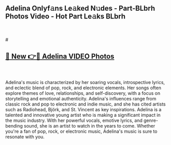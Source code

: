 ## Adelina Onlyf𝚊ns Le𝚊ked N𝚞des - Part-BLbrh Photos Video - Hot Part Le𝚊ks BLbrh
<br>
<br>
# <h2><a href="https://213.232.235.80/live/video.php?q=adelina">🔗 New 👉🔴 Adelina VIDEO Photos</a></h2>
<br>
<br>
Adelina's music is characterized by her soaring vocals, introspective lyrics, and eclectic blend of pop, rock, and electronic elements. Her songs often explore themes of love, relationships, and self-discovery, with a focus on storytelling and emotional authenticity. Adelina's influences range from classic rock and pop to electronic and indie music, and she has cited artists such as Radiohead, Björk, and St. Vincent as key inspirations. Adelina is a talented and innovative young artist who is making a significant impact in the music industry. With her powerful vocals, emotive lyrics, and genre-bending sound, she is an artist to watch in the years to come. Whether you're a fan of pop, rock, or electronic music, Adelina's music is sure to resonate with you.
<br>
<br>